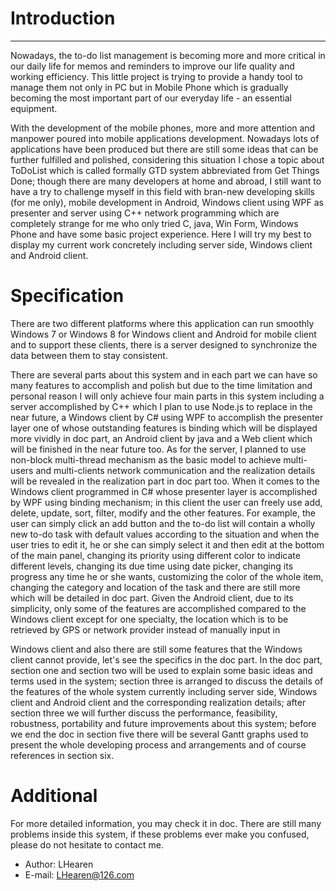 # Introduction
--------------
Nowadays, the to-do list management is becoming more and more critical in our daily life for memos and reminders to improve our life quality and working efficiency. This little project is trying to provide a handy tool to manage them not only in PC but in Mobile Phone which is gradually becoming the most important part of our everyday life - an essential equipment.

With the development of the mobile phones, more and more attention and manpower poured into mobile applications development. Nowadays lots of applications have been produced but there are still some ideas that can be further fulfilled and polished, considering this situation I chose a topic about ToDoList which is called formally GTD system abbreviated from Get Things Done; though there are many developers at home and abroad, I still want to have a try to challenge myself in this field with bran-new developing skills (for me only), mobile development in Android, Windows client using WPF as presenter and server using C++ network programming which are completely strange for me who only tried C, java, Win Form, Windows Phone and have some basic project experience. Here I will try my best to display my current work concretely including server side, Windows client and Android client.

# Specification
There are two different platforms where this application can run smoothly Windows 7 or Windows 8 for Windows client and Android for mobile client and to support these clients, there is a server designed to synchronize the data between them to stay consistent.

There are several parts about this system and in each part we can have so many features to accomplish and polish but due to the time limitation and personal reason I will only achieve four main parts in this system including a server accomplished by C++ which I plan to use Node.js to replace in the near future, a Windows client by C# using WPF to accomplish the presenter layer one of whose outstanding features is binding which will be displayed more vividly in doc part, an Android client by java and a Web client which will be finished in the near future too.
As for the server, I planned to use non-block multi-thread mechanism as the basic model to achieve multi-users and multi-clients network communication and the realization details will be revealed in the realization part in doc part too.
When it comes to the Windows client programmed in C# whose presenter layer is accomplished by WPF using binding mechanism; in this client the user can freely use add, delete, update, sort, filter, modify and the other features. For example, the user can simply click an add button and the to-do list will contain a wholly new to-do task with default values according to the situation and when the user tries to edit it, he or she can simply select it and then edit at the bottom of the main panel, changing its priority using different color to indicate different levels, changing its due time using date picker, changing its progress any time he or she wants, customizing the color of the whole item, changing the category and location of the task and there are still more which will be detailed in doc part.
Given the Android client, due to its simplicity, only some of the features are accomplished compared to the Windows client except for one specialty, the location which is to be retrieved by GPS or network provider instead of manually input in


Windows client and also there are still some features that the Windows client cannot provide, let's see the specifics in the doc part.
In the doc part, section one and section two will be used to explain some basic ideas and terms used in the system; section three is arranged to discuss the details of the features of the whole system currently including server side, Windows client and Android client and the corresponding realization details; after section three we will further discuss the performance, feasibility, robustness, portability and future improvements about this system; before we end the doc in section five there will be several Gantt graphs used to present the whole developing process and arrangements and of course references in section six.

# Additional
For more detailed information, you may check it in doc.
There are still many problems inside this system, if these problems ever make you confused, please do not hesitate to contact me.
* Author: LHearen
* E-mail: LHearen@126.com
